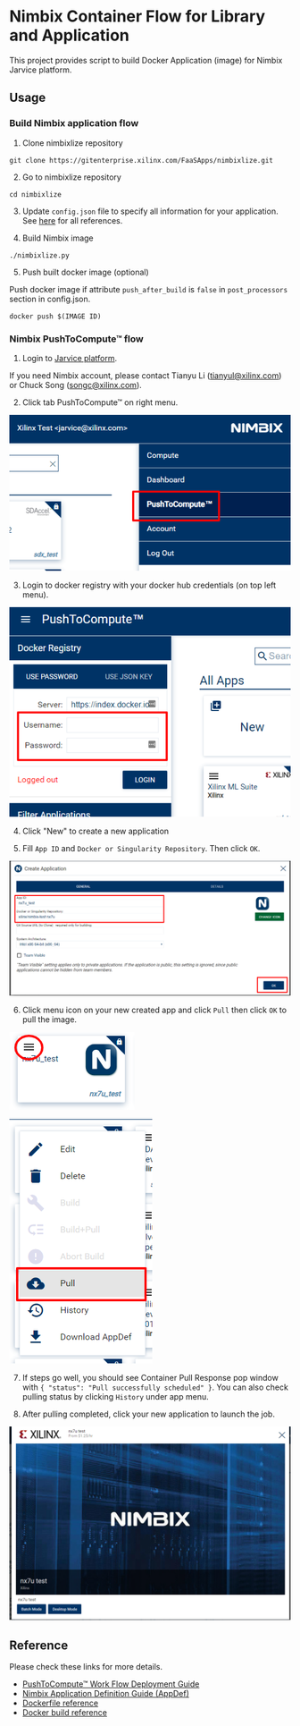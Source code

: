 # Nimbix Container Flow for Library and Application

This project provides script to build Docker Application (image) for Nimbix Jarvice platform. 

## Usage

### Build Nimbix application flow

1. Clone nimbixlize repository

```
git clone https://gitenterprise.xilinx.com/FaaSApps/nimbixlize.git
```

2. Go to nimbixlize repository

```
cd nimbixlize
```

3. Update `config.json` file to specify all information for your application. See [here](doc/config.md) for all references.  

4. Build Nimbix image

```
./nimbixlize.py
```

5. Push built docker image (optional)

Push docker image if attribute `push_after_build` is `false` in `post_processors` section in config.json. 

```
docker push $(IMAGE ID)
```
### Nimbix PushToCompute™ flow

1. Login to [Jarvice platform](https://platform.jarvice.com/). 

If you need Nimbix account, please contact Tianyu Li (tianyul@xilinx.com) or Chuck Song (songc@xilinx.com).

2. Click tab PushToCompute™ on right menu. 

![PushToCompute™](doc/pushtocompute.png)

3. Login to docker registry with your docker hub credentials (on top left menu). 

![Login to docker registry](doc/dockertegistry.png)

4. Click "New" to create a new application

5. Fill `App ID` and `Docker or Singularity Repository`. Then click `OK`. 

![Create Application](doc/createapp.png)

6. Click menu icon on your new created app and click `Pull` then click `OK` to pull the image. 

![Pull Image 1](doc/pull1.png)

![Pull Image 2](doc/pull2.png)

7. If steps go well, you should see Container Pull Response pop window with `{ "status": "Pull successfully scheduled" }`. You can also check pulling status by clicking `History` under app menu. 

8. After pulling completed, click your new application to launch the job. 

![Launch app](doc/launch.png)

## Reference

Please check these links for more details. 

* [PushToCompute™ Work Flow Deployment Guide](https://jarvice.readthedocs.io/en/latest/cicd/)
* [Nimbix Application Definition Guide (AppDef)](https://jarvice.readthedocs.io/en/latest/appdef/)
* [Dockerfile reference](https://docs.docker.com/engine/reference/builder/)
* [Docker build reference](https://docs.docker.com/engine/reference/commandline/build/)